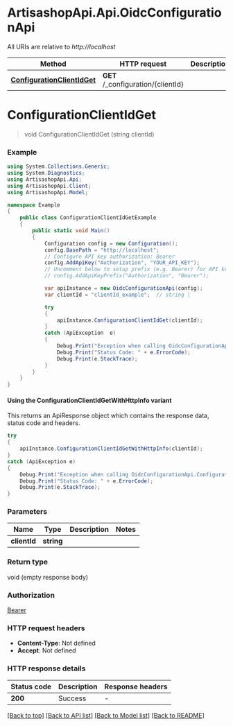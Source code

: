 # ArtisashopApi.Api.OidcConfigurationApi

All URIs are relative to *http://localhost*

| Method | HTTP request | Description |
|--------|--------------|-------------|
| [**ConfigurationClientIdGet**](OidcConfigurationApi.md#configurationclientidget) | **GET** /_configuration/{clientId} |  |

<a name="configurationclientidget"></a>
# **ConfigurationClientIdGet**
> void ConfigurationClientIdGet (string clientId)



### Example
```csharp
using System.Collections.Generic;
using System.Diagnostics;
using ArtisashopApi.Api;
using ArtisashopApi.Client;
using ArtisashopApi.Model;

namespace Example
{
    public class ConfigurationClientIdGetExample
    {
        public static void Main()
        {
            Configuration config = new Configuration();
            config.BasePath = "http://localhost";
            // Configure API key authorization: Bearer
            config.AddApiKey("Authorization", "YOUR_API_KEY");
            // Uncomment below to setup prefix (e.g. Bearer) for API key, if needed
            // config.AddApiKeyPrefix("Authorization", "Bearer");

            var apiInstance = new OidcConfigurationApi(config);
            var clientId = "clientId_example";  // string | 

            try
            {
                apiInstance.ConfigurationClientIdGet(clientId);
            }
            catch (ApiException  e)
            {
                Debug.Print("Exception when calling OidcConfigurationApi.ConfigurationClientIdGet: " + e.Message);
                Debug.Print("Status Code: " + e.ErrorCode);
                Debug.Print(e.StackTrace);
            }
        }
    }
}
```

#### Using the ConfigurationClientIdGetWithHttpInfo variant
This returns an ApiResponse object which contains the response data, status code and headers.

```csharp
try
{
    apiInstance.ConfigurationClientIdGetWithHttpInfo(clientId);
}
catch (ApiException e)
{
    Debug.Print("Exception when calling OidcConfigurationApi.ConfigurationClientIdGetWithHttpInfo: " + e.Message);
    Debug.Print("Status Code: " + e.ErrorCode);
    Debug.Print(e.StackTrace);
}
```

### Parameters

| Name | Type | Description | Notes |
|------|------|-------------|-------|
| **clientId** | **string** |  |  |

### Return type

void (empty response body)

### Authorization

[Bearer](../README.md#Bearer)

### HTTP request headers

 - **Content-Type**: Not defined
 - **Accept**: Not defined


### HTTP response details
| Status code | Description | Response headers |
|-------------|-------------|------------------|
| **200** | Success |  -  |

[[Back to top]](#) [[Back to API list]](../README.md#documentation-for-api-endpoints) [[Back to Model list]](../README.md#documentation-for-models) [[Back to README]](../README.md)

